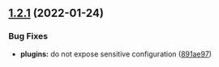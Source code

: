 ## [1.2.1](https://github.com/gravitee-io/gravitee-notifier-slack/compare/1.2.0...1.2.1) (2022-01-24)


### Bug Fixes

* **plugins:** do not expose sensitive configuration ([891ae97](https://github.com/gravitee-io/gravitee-notifier-slack/commit/891ae97cd1b372e45f98faa6aaeac27bd54dd4c7))
